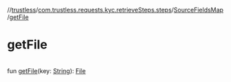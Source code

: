 //[trustless](../../../index.md)/[com.trustless.requests.kyc.retrieveSteps.steps](../index.md)/[SourceFieldsMap](index.md)/[getFile](get-file.md)

# getFile

\
fun [getFile](get-file.md)(key: [String](https://kotlinlang.org/api/latest/jvm/stdlib/kotlin/-string/index.html)): [File](https://developer.android.com/reference/kotlin/java/io/File.html)
